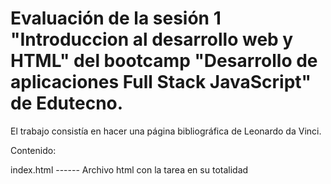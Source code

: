 # Evaluación de la sesión 1 "Introduccion al desarrollo web y HTML" del bootcamp "Desarrollo de aplicaciones Full Stack JavaScript" de Edutecno.

El trabajo consistía en hacer una página bibliográfica de Leonardo da Vinci.

Contenido:

index.html ------ Archivo html con la tarea en su totalidad


